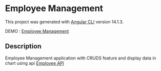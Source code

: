 # Employee Management

This project was generated with [Angular CLI](https://github.com/angular/angular-cli) version 14.1.3.

DEMO : [Employee Management](https://laska-adief.github.io/employee-management/)

## Description 
Employee Management application with CRUDS feature and display data in chart using api [Employee API](https://63f48a7a55677ef68bbe3578.mockapi.io/api/employee)
